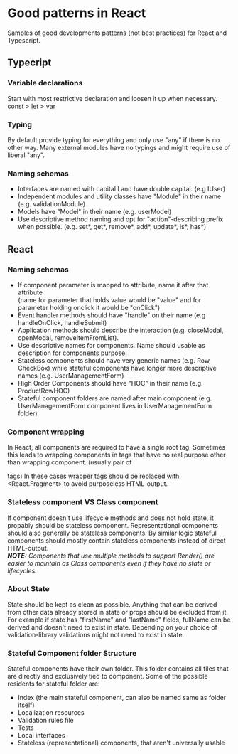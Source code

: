 # Good patterns in React

Samples of good developments patterns (not best practices) for React and Typescript.


## Typecript

### Variable declarations

Start with most restrictive declaration and loosen it up when necessary.  
const > let > var 

### Typing

By default provide typing for everything and only use "any" if there is no other way.
Many external modules have no typings and might require use of liberal "any".

### Naming schemas

* Interfaces are named with capital I and have double capital. (e.g IUser)
* Independent modules and utility classes have "Module" in their name (e.g. validationModule)
* Models have "Model" in their name (e.g. userModel)
* Use descriptive method naming and opt for "action"-describing prefix when possible. (e.g. set*, get*, remove*, add*, update*, is*, has*)


## React 

### Naming schemas

* If component parameter is mapped to attribute, name it after that attribute  
(name for parameter that holds value would be "value" and for parameter holding onclick it would be "onClick")
* Event handler methods should have "handle" on their name (e.g handleOnClick, handleSubmit)
* Application methods should describe the interaction (e.g. closeModal, openModal, removeItemFromList).
* Use descriptive names for components. Name should usable as description for components purpose.
* Stateless components should have very generic names (e.g. Row, CheckBox) while stateful components have longer more descriptive names (e.g. UserManagementForm)
* High Order Components should have "HOC" in their name (e.g. ProductRowHOC)
* Stateful component folders are named after main component (e.g. UserManagementForm component lives in UserManagementForm folder)


### Component wrapping

In React, all components are required to have a single root tag. 
Sometimes this leads to wrapping components in tags that have no real purpose other than wrapping component. (usually pair of <div> tags)
In these cases wrapper tags should be replaced with <React.Fragment> to avoid purposeless HTML-output.

### Stateless component VS Class component

If component doesn't use lifecycle methods and does not hold state, it  propably should be stateless component. 
Representational components should also generally be stateless components.
By similar logic stateful components should mostly contain stateless components instead of direct HTML-output.  
_**NOTE:** Components that use multiple methods to support Render() are easier to maintain as Class components even if they have no state or lifecycles._

### About State

State should be kept as clean as possible. Anything that can be derived from other data already stored in state or props should be excluded from it.
For example if state has "firstName" and "lastName" fields, fullName can be derived and doesn't need to exist in state.
Depending on your choice of validation-library validations might not need to exist in state.

### Stateful Component folder Structure
Stateful components have their own folder. This folder contains all files that are directly and exclusively tied to component.
Some of the possible residents for stateful folder are:
* Index (the main stateful component, can also be named same as folder itself)
* Localization resources
* Validation rules file
* Tests
* Local interfaces
* Stateless (representational) components, that aren't universally usable









